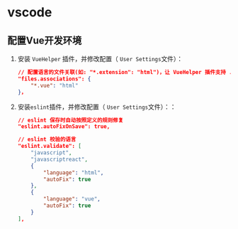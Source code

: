 # vscode

## 配置Vue开发环境

1. 安装 `VueHelper` 插件，并修改配置（ `User Settings`文件）：

   ```json
   // 配置语言的文件关联(如: "*.extension": "html")，让 VueHelper 插件支持 .vue 格式的文件
   "files.associations": {
       "*.vue": "html"
   }，
   ```

2. 安装`eslint`插件，并修改配置（ `User Settings`文件）：：

   ```json
   // eslint 保存时自动按照定义的规则修复
   "eslint.autoFixOnSave": true,
   
   // eslint 校验的语言
   "eslint.validate": [
       "javascript",
       "javascriptreact",
       {
           "language": "html",
           "autoFix": true
       },
       {
           "language": "vue",
           "autoFix": true
       }
   ],
   ```

   